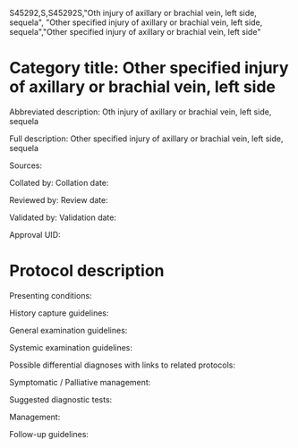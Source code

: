 S45292,S,S45292S,"Oth injury of axillary or brachial vein, left side, sequela", "Other specified injury of axillary or brachial vein, left side, sequela","Other specified injury of axillary or brachial vein, left side"
# Category title: Other specified injury of axillary or brachial vein, left side

Abbreviated description: Oth injury of axillary or brachial vein, left side, sequela

Full description: Other specified injury of axillary or brachial vein, left side, sequela

Sources:

Collated by:
Collation date:

Reviewed by:
Review date:

Validated by:
Validation date:

Approval UID:

# Protocol description

Presenting conditions:

History capture guidelines:

General examination guidelines:

Systemic examination guidelines:

Possible differential diagnoses with links to related protocols:

Symptomatic / Palliative management:

Suggested diagnostic tests:

Management:

Follow-up guidelines:
